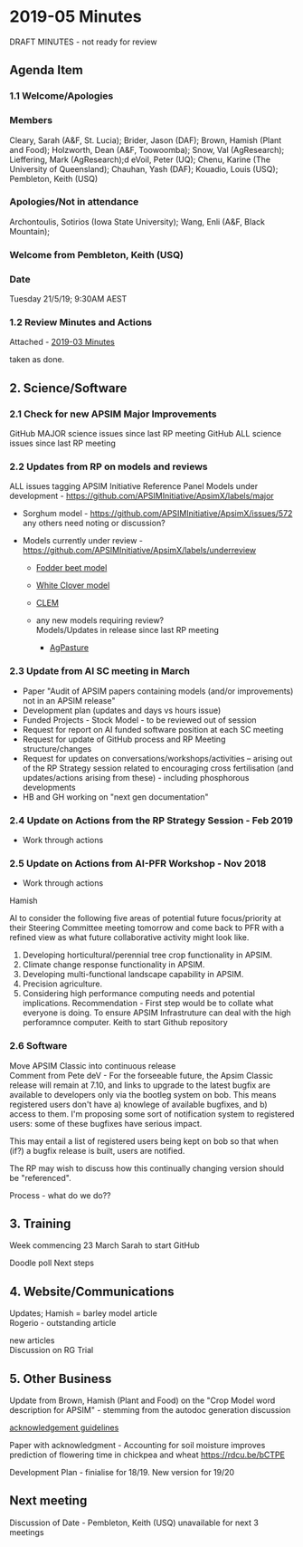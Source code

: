 # 2019-05 Minutes

DRAFT MINUTES - not ready for review


## Agenda Item 

### 1.1 Welcome/Apologies

  
### Members

Cleary, Sarah (A&F, St. Lucia); Brider, Jason (DAF); Brown, Hamish (Plant and Food);   Holzworth, Dean (A&F, Toowoomba); Snow, Val (AgResearch);  Lieffering, Mark (AgResearch);d eVoil, Peter (UQ); Chenu, Karine (The University of Queensland);  Chauhan, Yash (DAF); Kouadio, Louis (USQ); Pembleton, Keith (USQ)  
  
### Apologies/Not in attendance

Archontoulis, Sotirios (Iowa State University); Wang, Enli (A&F, Black Mountain); 


### Welcome from Pembleton, Keith (USQ)
  


### Date

Tuesday 21/5/19; 9:30AM AEST


### 1.2 Review Minutes and Actions
  Attached - [2019-03 Minutes](https://confluence.csiro.au/display/APSIM/2019-03+Minutes)

taken as done.

## 2. Science/Software

### 2.1 Check for new APSIM Major Improvements
  
   GitHub MAJOR science issues since last RP meeting 
   GitHub ALL science issues since last RP meeting
   
### 2.2  Updates from RP on models and reviews 
  ALL issues tagging APSIM Initiative Reference Panel
  Models under development - https://github.com/APSIMInitiative/ApsimX/labels/major
  - Sorghum model - https://github.com/APSIMInitiative/ApsimX/issues/572
    any others need noting or discussion?
    
  - Models currently under review -https://github.com/APSIMInitiative/ApsimX/labels/underreview
    - [Fodder beet model](https://github.com/APSIMInitiative/ApsimX/issues/78)
    - [White Clover model](https://github.com/APSIMInitiative/ApsimX/issues/2069)
    - [CLEM](https://github.com/APSIMInitiative/ApsimX/issues/3575)
    
    - any new models requiring review?<br>Models/Updates in release since last RP meeting
      - [AgPasture](https://github.com/APSIMInitiative/ApsimX/issues/3689)
    
### 2.3  Update from AI SC meeting in March

  - Paper "Audit of APSIM papers containing models (and/or improvements) not in an APSIM release"
  - Development plan  (updates and days vs hours issue)
  - Funded Projects - Stock Model - to be reviewed out of session
  - Request for report on AI funded software position at each SC meeting
  - Request for update of GitHub process and RP Meeting structure/changes
  - Request for updates on conversations/workshops/activities – arising out of the RP Strategy session related to encouraging cross fertilisation  (and updates/actions arising from these) - including phosphorous developments
  - HB and GH working on "next gen documentation"

### 2.4  Update on Actions from the RP Strategy Session - Feb 2019

 - Work through actions 
  
### 2.5  Update on Actions from AI-PFR Workshop - Nov 2018

 - Work through actions
 
Hamish 
 
AI to consider the following five areas of potential future focus/priority at their Steering Committee meeting tomorrow and come back to PFR with a refined view as what future collaborative activity might look like.
1.	Developing horticultural/perennial tree crop functionality in APSIM.
2.	Climate change response functionality in APSIM.
3.	Developing multi-functional landscape capability in APSIM.
4.	Precision agriculture.
5.	Considering high performance computing needs and potential implications.  Recommendation - First step would be to collate what everyone is doing.  To ensure APSIM Infrastruture can deal with the high perforamnce computer.  Keith to start Github repository




### 2.6 Software

Move APSIM Classic into continuous release<br>Comment from Pete deV - For the forseeable future, the Apsim Classic release will remain at 7.10, and links to upgrade to the latest bugfix are available to developers only via the bootleg system on bob. This means registered users don't have a) knowlege of available bugfixes, and b) access to them. I'm proposing some sort of notification system to registered users: some of these bugfixes have serious impact. 
  
  This may entail a list of registered users being kept on bob so that when (if?) a bugfix release is built, users are notified.
  
  The RP may wish to discuss how this continually changing version should be "referenced".


Process - what do we do??



## 3.  Training	
  
  Week commencing 23 March
  Sarah to start GitHub
  
  Doodle poll
  Next steps
  
## 4. Website/Communications	
  
  Updates; 
  Hamish = barley model article
  <br>Rogerio - outstanding article
  
  
  new articles<br>Discussion on RG Trial
  
## 5. Other Business

  Update from Brown, Hamish (Plant and Food) on the "Crop Model word description for APSIM" - stemming from the autodoc generation discussion
  
  [acknowledgement guidelines](https://github.com/APSIMInitiative/ApsimX/issues/3813#issuecomment-488866569)
  
  Paper with acknowledgment - Accounting for soil moisture improves prediction of flowering time in chickpea and wheat https://rdcu.be/bCTPE 
  
  Development Plan - finialise for 18/19.
  New version for 19/20

## Next meeting

  Discussion of Date - Pembleton, Keith (USQ) unavailable for next 3 meetings
